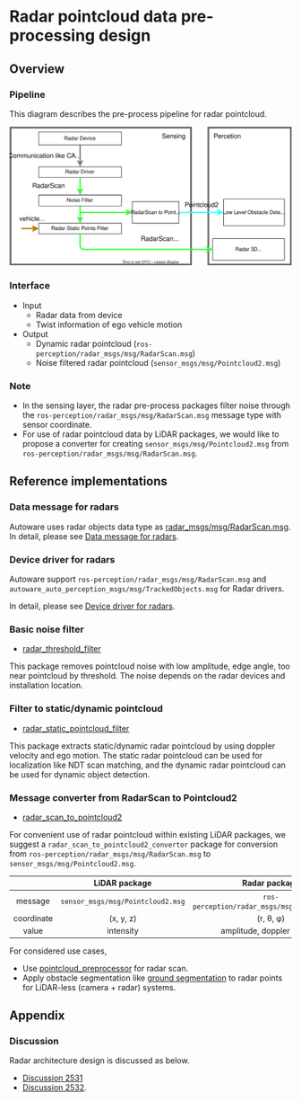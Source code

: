 # Radar pointcloud data pre-processing design

## Overview

### Pipeline

This diagram describes the pre-process pipeline for radar pointcloud.

![radar-pointcloud-sensing](image/radar-pointcloud-sensing.drawio.svg)

### Interface

- Input
  - Radar data from device
  - Twist information of ego vehicle motion
- Output
  - Dynamic radar pointcloud (`ros-perception/radar_msgs/msg/RadarScan.msg`)
  - Noise filtered radar pointcloud (`sensor_msgs/msg/Pointcloud2.msg`)

### Note

- In the sensing layer, the radar pre-process packages filter noise through the `ros-perception/radar_msgs/msg/RadarScan.msg` message type with sensor coordinate.
- For use of radar pointcloud data by LiDAR packages, we would like to propose a converter for creating `sensor_msgs/msg/Pointcloud2.msg` from `ros-perception/radar_msgs/msg/RadarScan.msg`.

## Reference implementations

### Data message for radars

Autoware uses radar objects data type as [radar_msgs/msg/RadarScan.msg](https://github.com/ros-perception/radar_msgs/blob/ros2/msg/RadarScan.msg).
In detail, please see [Data message for radars](reference-implementations/data-message.md).

### Device driver for radars

Autoware support `ros-perception/radar_msgs/msg/RadarScan.msg` and `autoware_auto_perception_msgs/msg/TrackedObjects.msg` for Radar drivers.

In detail, please see [Device driver for radars](reference-implementations/device-driver.md).

### Basic noise filter

- [radar_threshold_filter](https://github.com/autowarefoundation/autoware.universe/tree/main/sensing/radar_threshold_filter)

This package removes pointcloud noise with low amplitude, edge angle, too near pointcloud by threshold.
The noise depends on the radar devices and installation location.

### Filter to static/dynamic pointcloud

- [radar_static_pointcloud_filter](https://github.com/autowarefoundation/autoware.universe/tree/main/sensing/radar_static_pointcloud_filter)

This package extracts static/dynamic radar pointcloud by using doppler velocity and ego motion.
The static radar pointcloud can be used for localization like NDT scan matching, and the dynamic radar pointcloud can be used for dynamic object detection.

### Message converter from RadarScan to Pointcloud2

- [radar_scan_to_pointcloud2](https://github.com/autowarefoundation/autoware.universe/tree/main/sensing/radar_scan_to_pointcloud2)

For convenient use of radar pointcloud within existing LiDAR packages, we suggest a `radar_scan_to_pointcloud2_convertor` package for conversion from `ros-perception/radar_msgs/msg/RadarScan.msg` to `sensor_msgs/msg/Pointcloud2.msg`.

|            |           LiDAR package           |                 Radar package                 |
| :--------: | :-------------------------------: | :-------------------------------------------: |
|  message   | `sensor_msgs/msg/Pointcloud2.msg` | `ros-perception/radar_msgs/msg/RadarScan.msg` |
| coordinate |             (x, y, z)             |                   (r, θ, φ)                   |
|   value    |             intensity             |          amplitude, doppler velocity          |

For considered use cases,

- Use [pointcloud_preprocessor](https://github.com/autowarefoundation/autoware.universe/tree/main/sensing/pointcloud_preprocessor) for radar scan.
- Apply obstacle segmentation like [ground segmentation](https://github.com/autowarefoundation/autoware.universe/tree/main/perception/autoware_ground_segmentation) to radar points for LiDAR-less (camera + radar) systems.

## Appendix

### Discussion

Radar architecture design is discussed as below.

- [Discussion 2531](https://github.com/orgs/autowarefoundation/discussions/2531)
- [Discussion 2532](https://github.com/orgs/autowarefoundation/discussions/2532).
